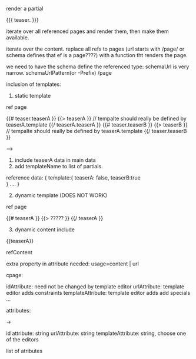 

render a partial

{{{ teaser. }}}


iterate over all referenced pages and render them, then make them available.

iterate over the content. replace all refs to pages (url starts with /page/ or schema defines that ef is a page????) with a function tht renders the page.


we need to have the schema define the referenced type: schemaUrl is very narrow. schemaUrlPattern(or -Prefix) /page


inclusion of templates:

1. static template

ref page

{{# teaser.teaserA }}
{{> teaserA }} // tempalte should really be defined by teaserA.template
{{/ teaserA.teaserA }}
{{# teaser.teaserB }}
{{> teaserB }} // tempalte should really be defined by teaserA.template
{{/ teaser.teaserB }}

--> 
1. include teaserA data in main data
2. add templateName to list of partials.

reference data: 
{
	template:{
			teaserA: false,
			teaserB:true	
	}
	....
}


2. dynamic template (DOES NOT WORK)

ref page

{{# teaserA }}
{{> ????? }}
{{/ teaserA }}

3. dynamic content include

{{teaserA}}

refContent

extra property in attribute needed:
usage=content | url


cpage:

idAttribute: need not be changed by template editor
urlAttribute: template editor adds constraints
templateAttribute: template editor adds add specials
...

attributes:


->

id attribute: string
urlAttribute: string
templateAttribute: string, choose one of the editors



list of atributes





